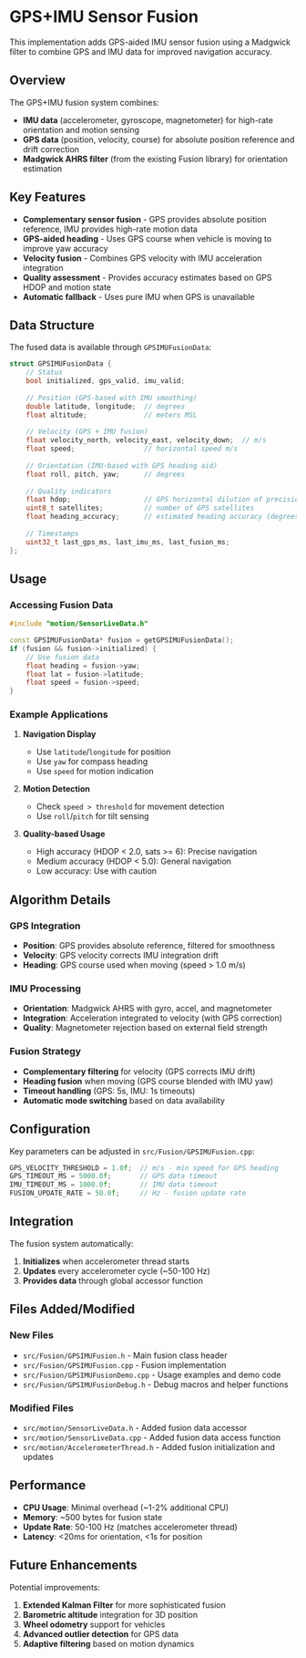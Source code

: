 # GPS+IMU Sensor Fusion

This implementation adds GPS-aided IMU sensor fusion using a Madgwick filter to combine GPS and IMU data for improved navigation accuracy.

## Overview

The GPS+IMU fusion system combines:
- **IMU data** (accelerometer, gyroscope, magnetometer) for high-rate orientation and motion sensing
- **GPS data** (position, velocity, course) for absolute position reference and drift correction
- **Madgwick AHRS filter** (from the existing Fusion library) for orientation estimation

## Key Features

- **Complementary sensor fusion** - GPS provides absolute position reference, IMU provides high-rate motion data
- **GPS-aided heading** - Uses GPS course when vehicle is moving to improve yaw accuracy
- **Velocity fusion** - Combines GPS velocity with IMU acceleration integration
- **Quality assessment** - Provides accuracy estimates based on GPS HDOP and motion state
- **Automatic fallback** - Uses pure IMU when GPS is unavailable

## Data Structure

The fused data is available through `GPSIMUFusionData`:

```cpp
struct GPSIMUFusionData {
    // Status
    bool initialized, gps_valid, imu_valid;
    
    // Position (GPS-based with IMU smoothing)
    double latitude, longitude;  // degrees
    float altitude;              // meters MSL
    
    // Velocity (GPS + IMU fusion)
    float velocity_north, velocity_east, velocity_down;  // m/s
    float speed;                 // horizontal speed m/s
    
    // Orientation (IMU-based with GPS heading aid)
    float roll, pitch, yaw;      // degrees
    
    // Quality indicators
    float hdop;                  // GPS horizontal dilution of precision
    uint8_t satellites;          // number of GPS satellites
    float heading_accuracy;      // estimated heading accuracy (degrees)
    
    // Timestamps
    uint32_t last_gps_ms, last_imu_ms, last_fusion_ms;
};
```

## Usage

### Accessing Fusion Data

```cpp
#include "motion/SensorLiveData.h"

const GPSIMUFusionData* fusion = getGPSIMUFusionData();
if (fusion && fusion->initialized) {
    // Use fusion data
    float heading = fusion->yaw;
    float lat = fusion->latitude;
    float speed = fusion->speed;
}
```

### Example Applications

1. **Navigation Display**
   - Use `latitude`/`longitude` for position
   - Use `yaw` for compass heading
   - Use `speed` for motion indication

2. **Motion Detection**
   - Check `speed > threshold` for movement detection
   - Use `roll`/`pitch` for tilt sensing

3. **Quality-based Usage**
   - High accuracy (HDOP < 2.0, sats >= 6): Precise navigation
   - Medium accuracy (HDOP < 5.0): General navigation
   - Low accuracy: Use with caution

## Algorithm Details

### GPS Integration
- **Position**: GPS provides absolute reference, filtered for smoothness
- **Velocity**: GPS velocity corrects IMU integration drift
- **Heading**: GPS course used when moving (speed > 1.0 m/s)

### IMU Processing
- **Orientation**: Madgwick AHRS with gyro, accel, and magnetometer
- **Integration**: Acceleration integrated to velocity (with GPS correction)
- **Quality**: Magnetometer rejection based on external field strength

### Fusion Strategy
- **Complementary filtering** for velocity (GPS corrects IMU drift)
- **Heading fusion** when moving (GPS course blended with IMU yaw)
- **Timeout handling** (GPS: 5s, IMU: 1s timeouts)
- **Automatic mode switching** based on data availability

## Configuration

Key parameters can be adjusted in `src/Fusion/GPSIMUFusion.cpp`:

```cpp
GPS_VELOCITY_THRESHOLD = 1.0f;  // m/s - min speed for GPS heading
GPS_TIMEOUT_MS = 5000.0f;       // GPS data timeout
IMU_TIMEOUT_MS = 1000.0f;       // IMU data timeout
FUSION_UPDATE_RATE = 50.0f;     // Hz - fusion update rate
```

## Integration

The fusion system automatically:
1. **Initializes** when accelerometer thread starts
2. **Updates** every accelerometer cycle (~50-100 Hz)
3. **Provides data** through global accessor function

## Files Added/Modified

### New Files
- `src/Fusion/GPSIMUFusion.h` - Main fusion class header
- `src/Fusion/GPSIMUFusion.cpp` - Fusion implementation  
- `src/Fusion/GPSIMUFusionDemo.cpp` - Usage examples and demo code
- `src/Fusion/GPSIMUFusionDebug.h` - Debug macros and helper functions

### Modified Files
- `src/motion/SensorLiveData.h` - Added fusion data accessor
- `src/motion/SensorLiveData.cpp` - Added fusion data access function
- `src/motion/AccelerometerThread.h` - Added fusion initialization and updates

## Performance

- **CPU Usage**: Minimal overhead (~1-2% additional CPU)
- **Memory**: ~500 bytes for fusion state
- **Update Rate**: 50-100 Hz (matches accelerometer thread)
- **Latency**: <20ms for orientation, <1s for position

## Future Enhancements

Potential improvements:
1. **Extended Kalman Filter** for more sophisticated fusion
2. **Barometric altitude** integration for 3D position
3. **Wheel odometry** support for vehicles
4. **Advanced outlier detection** for GPS data
5. **Adaptive filtering** based on motion dynamics
